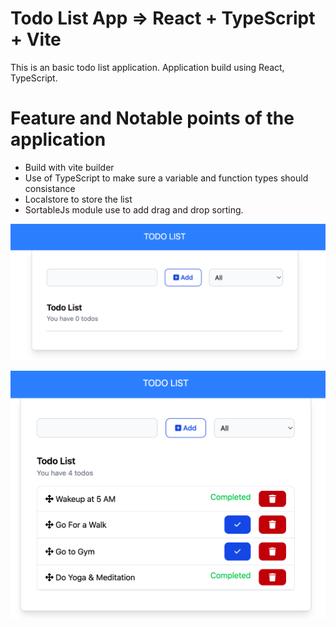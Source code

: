 # Todo List App => React + TypeScript + Vite

This is an basic todo list application. Application build using React, TypeScript.

# Feature and Notable points of the application

- Build with vite builder
- Use of TypeScript to make sure a variable and function types should consistance
- Localstore to store the list
- SortableJs module use to add drag and drop sorting.

![Screenshot](public/Todo-List-React-TypeScript-1.png)

![Screenshot](public/Todo-List-React-TypeScript-2.png)

